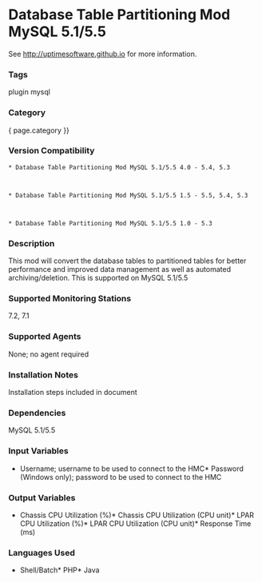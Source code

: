 # Database Table Partitioning Mod MySQL 5.1/5.5

See http://uptimesoftware.github.io for more information.

### Tags 
 plugin   mysql  

### Category

{ page.category }}

### Version Compatibility


  
    * Database Table Partitioning Mod MySQL 5.1/5.5 4.0 - 5.4, 5.3
  

  
    * Database Table Partitioning Mod MySQL 5.1/5.5 1.5 - 5.5, 5.4, 5.3
  

  
    * Database Table Partitioning Mod MySQL 5.1/5.5 1.0 - 5.3
  


### Description
This mod will convert the database tables to partitioned tables for better performance and improved data management as well as automated archiving/deletion.
This is supported on MySQL 5.1/5.5


### Supported Monitoring Stations

7.2, 7.1

### Supported Agents
None; no agent required

### Installation Notes
<p>Installation steps included in document</p>


### Dependencies
<p>MySQL 5.1/5.5</p>


### Input Variables
* Username; username to be used to connect to the HMC* Password (Windows only); password to be used to connect to the HMC

### Output Variables

* Chassis CPU Utilization (%)* Chassis CPU Utilization (CPU unit)* LPAR CPU Utilization (%)* LPAR CPU Utilization (CPU unit)* Response Time (ms)

### Languages Used
* Shell/Batch* PHP* Java

